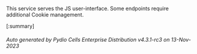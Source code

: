 






This service serves the JS user-interface. Some endpoints require additional Cookie management.

[:summary]

###### Auto generated by Pydio Cells Enterprise Distribution v4.3.1-rc3 on 13-Nov-2023
